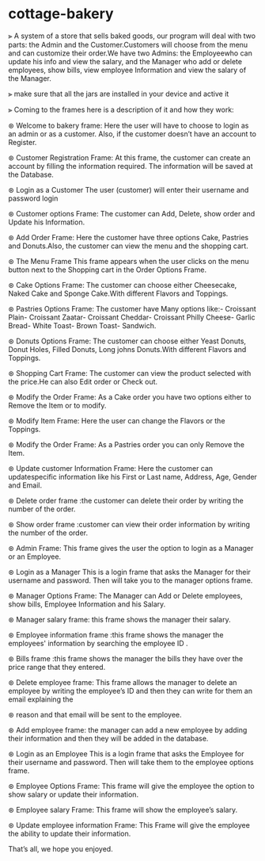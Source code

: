 # cottage-bakery
⫸ A system of a store that sells baked goods, our program will deal with two parts: the Admin and the Customer.Customers will choose from the menu 
and can customize their order.We have two Admins: the Employeewho can update his info and view the salary, and the Manager who add or delete employees, show bills, view employee Information and view the salary of the Manager.

⫸ make sure that all the jars are installed in your device and active it


⫸ Coming to the frames here is a description of it and how they work:

⊛ Welcome to bakery frame: Here the user will have to choose to login as an admin or as a customer. Also, if the customer doesn’t have an account to Register.

⊛ Customer Registration Frame: At this frame, the customer can create an account by filling the information required. The information will be saved at the Database.

⊛ Login as a Customer The user (customer) will enter their username and password login

⊛ Customer options Frame: The customer can Add, Delete, show order and Update his Information.

⊛ Add Order Frame: Here the customer have three options Cake, Pastries and Donuts.Also, the customer can view the menu and the shopping cart.

⊛ The Menu Frame This frame appears when the user clicks on the menu button next to the  Shopping cart in the Order Options Frame.

⊛ Cake Options Frame: The customer can choose either Cheesecake, Naked Cake and Sponge Cake.With different Flavors and Toppings.

⊛ Pastries Options Frame: The customer have Many options like:- Croissant Plain- Croissant Zaatar- Croissant Cheddar- Croissant Philly Cheese- Garlic Bread- White Toast- Brown Toast- Sandwich.

⊛ Donuts Options Frame: The customer can choose either Yeast Donuts, Donut Holes, Filled Donuts, Long johns Donuts.With different Flavors and Toppings.

⊛ Shopping Cart Frame: The customer can view the product selected with the price.He can also Edit order or Check out.

⊛ Modify the Order Frame: As a Cake order you have two options either to Remove the Item or to modify.

⊛ Modify Item Frame: Here the user can change the Flavors or the Toppings.

⊛ Modify the Order Frame: As a Pastries order you can only Remove the Item.

⊛ Update customer Information Frame: Here the customer can updatespecific information like his First or Last name, Address, Age, Gender and Email.

⊛ Delete order frame :the customer can delete their order by writing the number of the order.

⊛ Show order frame :customer can view their order information by writing the number of the order.

⊛ Admin Frame: This frame gives the user the option to login as a Manager or an Employee.

⊛ Login as a Manager This is a login frame that asks the Manager for their username and password. Then will take you to the manager options frame.

⊛ Manager Options Frame: The Manager can Add or Delete employees, show bills, Employee Information and his Salary.

⊛ Manager salary frame: this frame shows the manager their salary.

⊛ Employee information frame :this frame shows the manager the employees' information by searching the employee ID .

⊛ Bills frame :this frame shows the manager the bills they have over the price range that they entered.

⊛ Delete employee frame: This frame allows the manager to delete an employee by writing the employee’s ID and then they can write for them an email explaining the

⊛ reason and that email will be sent to the employee.

⊛ Add employee frame: the manager can add a new employee by adding their information and then they will be added in the database.

⊛ Login as an Employee This is a login frame that asks the Employee for their username and password. Then will take them to the employee options frame.

⊛ Employee Options Frame: This frame will give the employee the option to show salary or update their information.

⊛ Employee salary Frame: This frame will show the employee’s salary.

⊛ Update employee information Frame: This Frame will give the employee the ability to update their information.

That’s all, we hope you enjoyed.
